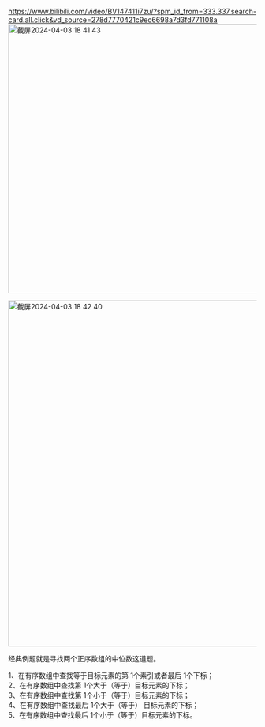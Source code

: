 https://www.bilibili.com/video/BV147411i7zu/?spm_id_from=333.337.search-card.all.click&vd_source=278d7770421c9ec6698a7d3fd771108a
<img width="545" alt="截屏2024-04-03 18 41 43" src="https://github.com/xkong-study/gucheng_algorithm/assets/100473178/7c34b865-a2a1-40ea-a80c-45a8080b9c56">

<img width="700" alt="截屏2024-04-03 18 42 40" src="https://github.com/xkong-study/gucheng_algorithm/assets/100473178/0ce3fa53-3bfa-4cf9-a670-92f4f68da437">

经典例题就是寻找两个正序数组的中位数这道题。    


1、在有序数组中查找等于目标元素的第 1个素引或者最后 1个下标；         
2、在有序数组中查找第 1个大于（等于）目标元素的下标；          
3、在有序数组中查找第 1个小于（等于）目标元素的下标；      
4、在有序数组中查找最后 1个大于（等于） 目标元素的下标；              
5、在有序数组中查找最后 1个小于（等于）目标元素的下标。             
